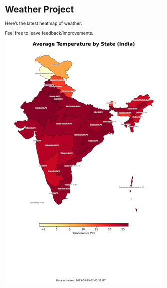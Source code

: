 # Weather Project

Here’s the latest heatmap of weather:

Feel free to leave feedback/improvements.

![India Heatmap](docs/assets/india_heatmap.png?v=CC8359)
